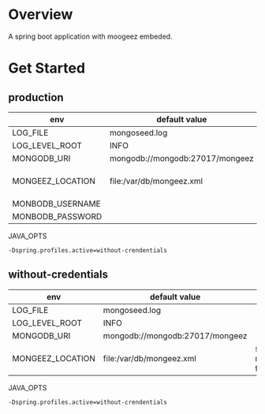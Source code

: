 # Overview

A spring boot application with moogeez embeded.

# Get Started

## production

env | default value | desc
---|---|---
LOG_FILE | mongoseed.log 
LOG_LEVEL_ROOT | INFO
MONGODB_URI | mongodb://mongodb:27017/mongeez
MONGEEZ_LOCATION | file:/var/db/mongeez.xml | spring resource format 
MONBODB_USERNAME |
MONBODB_PASSWORD |


JAVA_OPTS

```
-Dspring.profiles.active=without-crendentials
```

## without-credentials

env | default value | desc
---|---|---
LOG_FILE | mongoseed.log 
LOG_LEVEL_ROOT | INFO
MONGODB_URI | mongodb://mongodb:27017/mongeez
MONGEEZ_LOCATION | file:/var/db/mongeez.xml  | spring resource format

JAVA_OPTS

```
-Dspring.profiles.active=without-crendentials  
```

